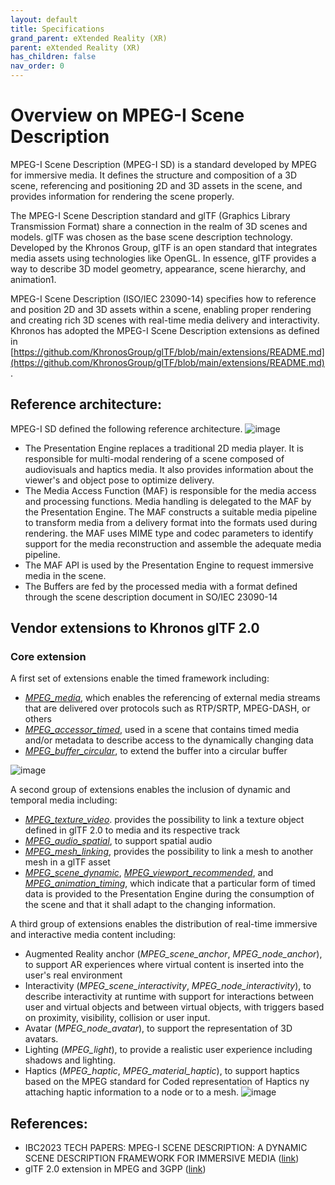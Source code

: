 ```yaml
---
layout: default
title: Specifications
grand_parent: eXtended Reality (XR)
parent: eXtended Reality (XR)
has_children: false
nav_order: 0
---
```


# Overview on MPEG-I Scene Description
MPEG-I Scene Description (MPEG-I SD) is a standard developed by MPEG for immersive media.
It defines the structure and composition of a 3D scene, referencing and positioning 2D and 3D assets in the scene, and provides information for rendering the scene properly.

The MPEG-I Scene Description standard and glTF (Graphics Library Transmission Format) share a connection in the realm of 3D scenes and models. glTF was chosen as the base scene description technology.
Developed by the Khronos Group, glTF is an open standard that integrates media assets using technologies like OpenGL. In essence, glTF provides a way to describe 3D model geometry, appearance, scene hierarchy, and animation1.

MPEG-I Scene Description (ISO/IEC 23090-14) specifies how to reference and position 2D and 3D assets within a scene, enabling proper rendering and creating rich 3D scenes with real-time media delivery and interactivity.
Khronos has adopted the MPEG-I Scene Description extensions as defined in [https://github.com/KhronosGroup/glTF/blob/main/extensions/README.md](https://github.com/KhronosGroup/glTF/blob/main/extensions/README.md).

## Reference architecture:
MPEG-I SD defined the following reference architecture.
![image](https://github.com/jordijoangimenez/Standards/assets/87380947/89dcc76b-dfbe-4a4b-aad0-d854d5087b45)

* The Presentation Engine replaces a traditional 2D media player. It is responsible for multi-modal rendering of a scene composed of audiovisuals and haptics media. It also provides information about the viewer's and object pose to optimize delivery.
* The Media Access Function (MAF) is responsible for the media access and processing functions. Media handling is delegated to the MAF by the Presentation Engine. The MAF constructs a suitable media pipeline to transform media from a delivery format into the formats used during rendering. the MAF uses MIME type and codec parameters to identify support for the media reconstruction and assemble the adequate media pipeline.
* The MAF API is used by the Presentation Engine to request immersive media in the scene.
* The Buffers are fed by the processed media with a format defined through the scene description document in SO/IEC 23090-14

## Vendor extensions to Khronos glTF 2.0
### Core extension
A first set of extensions enable the timed framework including:
* [<em>MPEG_media</em>](https://github.com/KhronosGroup/glTF/blob/main/extensions/2.0/Vendor/MPEG_media/README.md), which enables the referencing of external media streams that are delivered over protocols such as RTP/SRTP, MPEG-DASH, or others
* [<em>MPEG_accessor_timed</em>](https://github.com/KhronosGroup/glTF/blob/main/extensions/2.0/Vendor/MPEG_accessor_timed/README.md), used in a scene that contains timed media and/or metadata to describe access to the dynamically changing data
* [<em>MPEG_buffer_circular</em>](https://github.com/KhronosGroup/glTF/blob/main/extensions/2.0/Vendor/MPEG_buffer_circular/README.md), to extend the buffer into a circular buffer

![image](https://github.com/jordijoangimenez/Standards/assets/87380947/ea29dc34-e72c-4ec2-914d-db4fd0790546)

A second group of extensions enables the inclusion of dynamic and temporal media including:
* [<em>MPEG_texture_video</em>](https://github.com/KhronosGroup/glTF/blob/main/extensions/2.0/Vendor/MPEG_texture_video/README.md). provides the possibility to link a texture object defined in glTF 2.0 to media and its respective track
* [<em>MPEG_audio_spatial</em>](https://github.com/KhronosGroup/glTF/blob/main/extensions/2.0/Vendor/MPEG_audio_spatial/README.md), to support spatial audio
* [<em>MPEG_mesh_linking</em>](https://github.com/KhronosGroup/glTF/blob/main/extensions/2.0/Vendor/MPEG_mesh_linking/README.md), provides the possibility to link a mesh to another mesh in a glTF asset
* [<em>MPEG_scene_dynamic</em>](https://github.com/KhronosGroup/glTF/blob/main/extensions/2.0/Vendor/MPEG_scene_dynamic/README.md), [<em>MPEG_viewport_recommended</em>](https://github.com/KhronosGroup/glTF/blob/main/extensions/2.0/Vendor/MPEG_viewport_recommended/README.md), and [<em>MPEG_animation_timing</em>](https://github.com/KhronosGroup/glTF/blob/main/extensions/2.0/Vendor/MPEG_animation_timing/README.md), which indicate that a particular form of timed data is provided to the Presentation Engine during the consumption of the scene and that it shall adapt to the changing information.

A third group of extensions enables the distribution of real-time immersive and interactive media content including:
* Augmented Reality anchor (<em>MPEG_scene_anchor</em>, <em>MPEG_node_anchor</em>), to support AR experiences where virtual content is inserted into the user's real environment
* Interactivity (<em>MPEG_scene_interactivity</em>, <em>MPEG_node_interactivity</em>), to describe interactivity at runtime with support for interactions between user and virtual objects and between virtual objects, with triggers based on proximity, visibility, collision or user input.
* Avatar (<em>MPEG_node_avatar</em>), to support the representation of 3D avatars.
* Lighting (<em>MPEG_light</em>), to provide a realistic user experience including shadows and lighting.
* Haptics (<em>MPEG_haptic</em>, <em>MPEG_material_haptic</em>), to support haptics based on the MPEG standard for Coded representation of Haptics ny attaching haptic information to a node or to a mesh.
![image](https://github.com/jordijoangimenez/Standards/assets/87380947/2c54bdac-4b10-4558-a7bd-e49959808dbb)



## References:
* IBC2023 TECH PAPERS: MPEG-I SCENE DESCRIPTION: A DYNAMIC SCENE DESCRIPTION FRAMEWORK FOR IMMERSIVE MEDIA ([link](https://www.ibc.org/download?ac=24724))
* glTF 2.0 extension in MPEG and 3GPP ([link](https://www.khronos.org/assets/uploads/developers/presentations/glTF_2.0_Extensions_in_MPEG_and_3GPP_.pdf))
